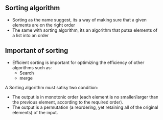 ## Sorting algorithm

- Sorting as the name suggest, its a way of making sure that a given elements are on the right order
- The same with sorting algorithm, its an algorithm that putsa elements of a list into an order

## Important of sorting

- Efficient sorting is important for optimizing the efficiency of other algorithms such as:
	- Search
	- merge

A Sorting algorithm must satisy two condition:

- The output is in monotonic order (each element is no smaller/larger than the previous element, according to the required order).
- The output is a permutation (a reordering, yet retaining all of the original elements) of the input. 
